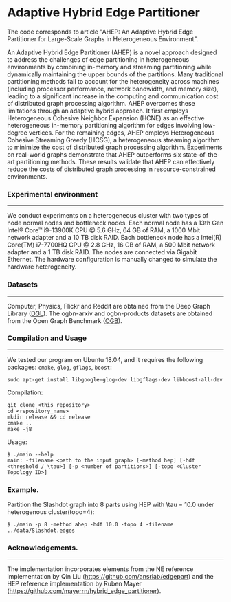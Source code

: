 Adaptive Hybrid Edge Partitioner
=============================================
The code corresponds to article "AHEP: An Adaptive Hybrid Edge Partitioner for Large-Scale Graphs in Heterogeneous Environment".

An Adaptive Hybrid Edge Partitioner (AHEP) is a novel approach designed to address the challenges of edge partitioning in heterogeneous environments by combining in-memory and streaming partitioning while dynamically maintaining the upper bounds of the partitions. Many traditional partitioning methods fail to account for the heterogeneity across machines (including processor performance, network bandwidth, and memory size), leading to a significant increase in the computing and communication cost of distributed graph processing algorithm. AHEP overcomes these limitations through an adaptive hybrid approach. It first employs Heterogeneous Cohesive Neighbor Expansion (HCNE) as an effective heterogeneous in-memory partitioning algorithm for edges involving low-degree vertices. For the remaining edges, AHEP employs Heterogeneous Cohesive Streaming Greedy (HCSG), a heterogeneous streaming algorithm to minimize the cost of distributed graph processing algorithm. Experiments on real-world graphs demonstrate that AHEP outperforms six state-of-the-art partitioning methods. These results validate that AHEP can effectively reduce the costs of distributed graph processing in resource-constrained environments.

### Experimental environment 
---------------------

We conduct experiments on a heterogeneous cluster with two types of node normal nodes and bottleneck nodes. Each normal node has a 13th Gen Intel® Core™ i9-13900K CPU @ 5.6 GHz, 64 GB of RAM, a 1000 Mbit network adapter and a 10 TB disk RAID. Each bottleneck node has a Intel(R) Core(TM) i7-7700HQ CPU @ 2.8 GHz, 16 GB of RAM, a 500 Mbit network adapter and a 1 TB disk RAID. The nodes are connected via Gigabit Ethernet. The hardware configuration is manually changed to simulate the hardware heterogeneity.

### Datasets
---------------------

Computer, Physics, Flickr and Reddit are obtained from the Deep Graph Library ([DGL](https://www.dgl.ai/)). The ogbn-arxiv and ogbn-products datasets are obtained from the Open Graph Benchmark ([OGB](https://ogb.stanford.edu/)).

### Compilation and Usage
---------------------

We tested our program on Ubuntu 18.04, and it requires the following
packages: `cmake`, `glog`, `gflags`, `boost`:
```
sudo apt-get install libgoogle-glog-dev libgflags-dev libboost-all-dev
```

Compilation:
```
git clone <this repository>
cd <repository_name>
mkdir release && cd release
cmake ..
make -j8
```

Usage:
```
$ ./main --help
main: -filename <path to the input graph> [-method hep] [-hdf <threshold / \tau>] [-p <number of partitions>] [-topo <Cluster Topology ID>]

```

### Example.
Partition the Slashdot graph into 8 parts using HEP with \tau = 10.0 under heterogenous cluster(topo=4):

```
$ ./main -p 8 -method ahep -hdf 10.0 -topo 4 -filename ../data/Slashdot.edges

```

### Acknowledgements.
---------------------
The implementation incorporates elements from the NE reference implementation by Qin Liu (https://github.com/ansrlab/edgepart) and the HEP reference implementation by Ruben Mayer (https://github.com/mayerrn/hybrid_edge_partitioner).

